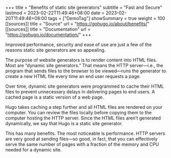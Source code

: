 +++
title       = "Benefits of static site generators"
subtitle    = "Fast and Secure"
lastmod     = 2023-02-22T11:49:46+08:00
date        = 2023-02-20T11:49:46+08:00
tags        = ["DemoTag"]
showSummary = true
weight      = 100
[[sources]]
title = "Source"
url   = "https://gohugo.io/about/benefits/"
[[sources]]
title = "Documentation"
url   = "https://gohugo.io/documentation/"
+++

Improved performance, security and ease of use are just a few of
the reasons static site generators are so appealing.

The purpose of website generators is to render content into HTML files.
Most are “dynamic site generators.” That means the HTTP server—i.e.,
the program that sends files to the browser to be viewed—runs the generator to
create a new HTML file every time an end user requests a page.

<!--more-->

Over time, dynamic site generators were programmed to cache their HTML files to
prevent unnecessary delays in delivering pages to end users.
A cached page is a static version of a web page.

Hugo takes caching a step further and all HTML files are rendered on your computer.
You can review the files locally before copying them to the computer hosting the HTTP server.
Since the HTML files aren’t generated dynamically, we say that Hugo is a static site generator.

This has many benefits. The most noticeable is performance.
HTTP servers are very good at sending files—so good, in fact,
that you can effectively serve the same number of pages with a fraction of
the memory and CPU needed for a dynamic site.
